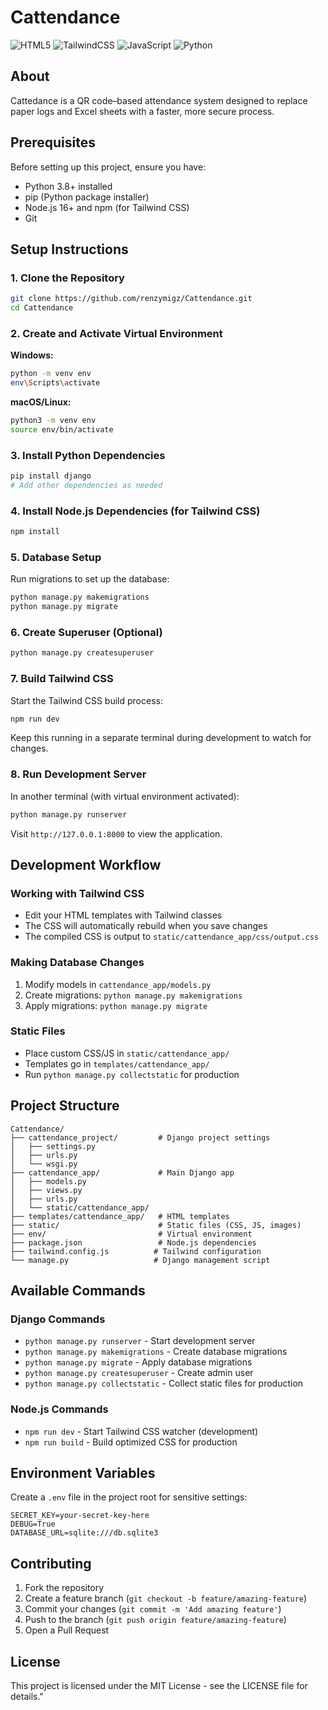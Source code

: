# Cattendance
![HTML5](https://img.shields.io/badge/html5-%23E34F26.svg?style=for-the-badge&logo=html5&logoColor=white)
![TailwindCSS](https://img.shields.io/badge/tailwindcss-%2338B2AC.svg?style=for-the-badge&logo=tailwind-css&logoColor=white)
![JavaScript](https://img.shields.io/badge/javascript-%23323330.svg?style=for-the-badge&logo=javascript&logoColor=%23F7DF1E)
![Python](https://img.shields.io/badge/python-%2314354C.svg?style=for-the-badge&logo=python&logoColor=white)

## About
Cattedance is a QR code–based attendance system designed to replace paper logs and Excel sheets with a faster, more secure process.

## Prerequisites
Before setting up this project, ensure you have:

- Python 3.8+ installed
- pip (Python package installer)
- Node.js 16+ and npm (for Tailwind CSS)
- Git

## Setup Instructions
### 1. Clone the Repository

```bash
git clone https://github.com/renzymigz/Cattendance.git
cd Cattendance
```

### 2. Create and Activate Virtual Environment

**Windows:**
```bash
python -m venv env
env\Scripts\activate
```

**macOS/Linux:**
```bash
python3 -m venv env
source env/bin/activate
```

### 3. Install Python Dependencies

```bash
pip install django
# Add other dependencies as needed
```

### 4. Install Node.js Dependencies (for Tailwind CSS)

```bash
npm install
```

### 5. Database Setup

Run migrations to set up the database:

```bash
python manage.py makemigrations
python manage.py migrate
```

### 6. Create Superuser (Optional)

```bash
python manage.py createsuperuser
```

### 7. Build Tailwind CSS

Start the Tailwind CSS build process:

```bash
npm run dev
```

Keep this running in a separate terminal during development to watch for changes.

### 8. Run Development Server

In another terminal (with virtual environment activated):

```bash
python manage.py runserver
```

Visit `http://127.0.0.1:8000` to view the application.

## Development Workflow

### Working with Tailwind CSS

- Edit your HTML templates with Tailwind classes
- The CSS will automatically rebuild when you save changes
- The compiled CSS is output to `static/cattendance_app/css/output.css`

### Making Database Changes

1. Modify models in `cattendance_app/models.py`
2. Create migrations: `python manage.py makemigrations`
3. Apply migrations: `python manage.py migrate`

### Static Files

- Place custom CSS/JS in `static/cattendance_app/`
- Templates go in `templates/cattendance_app/`
- Run `python manage.py collectstatic` for production

## Project Structure

```
Cattendance/
├── cattendance_project/         # Django project settings
│   ├── settings.py
│   ├── urls.py
│   └── wsgi.py
├── cattendance_app/             # Main Django app
│   ├── models.py
│   ├── views.py
│   ├── urls.py
│   └── static/cattendance_app/
├── templates/cattendance_app/   # HTML templates
├── static/                      # Static files (CSS, JS, images)
├── env/                         # Virtual environment
├── package.json                 # Node.js dependencies
├── tailwind.config.js          # Tailwind configuration
└── manage.py                   # Django management script
```

## Available Commands

### Django Commands
- `python manage.py runserver` - Start development server
- `python manage.py makemigrations` - Create database migrations
- `python manage.py migrate` - Apply database migrations
- `python manage.py createsuperuser` - Create admin user
- `python manage.py collectstatic` - Collect static files for production

### Node.js Commands
- `npm run dev` - Start Tailwind CSS watcher (development)
- `npm run build` - Build optimized CSS for production

## Environment Variables

Create a `.env` file in the project root for sensitive settings:

```env
SECRET_KEY=your-secret-key-here
DEBUG=True
DATABASE_URL=sqlite:///db.sqlite3
```

## Contributing

1. Fork the repository
2. Create a feature branch (`git checkout -b feature/amazing-feature`)
3. Commit your changes (`git commit -m 'Add amazing feature'`)
4. Push to the branch (`git push origin feature/amazing-feature`)
5. Open a Pull Request

## License

This project is licensed under the MIT License - see the LICENSE file for details." 
